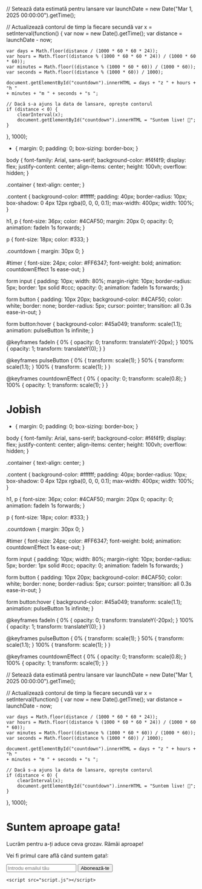 // Setează data estimată pentru lansare
var launchDate = new Date("Mar 1, 2025 00:00:00").getTime();

// Actualizează contorul de timp la fiecare secundă
var x = setInterval(function() {
    var now = new Date().getTime();
    var distance = launchDate - now;

    var days = Math.floor(distance / (1000 * 60 * 60 * 24));
    var hours = Math.floor((distance % (1000 * 60 * 60 * 24)) / (1000 * 60 * 60));
    var minutes = Math.floor((distance % (1000 * 60 * 60)) / (1000 * 60));
    var seconds = Math.floor((distance % (1000 * 60)) / 1000);

    document.getElementById("countdown").innerHTML = days + "z " + hours + "h "
    + minutes + "m " + seconds + "s ";

    // Dacă s-a ajuns la data de lansare, oprește contorul
    if (distance < 0) {
        clearInterval(x);
        document.getElementById("countdown").innerHTML = "Suntem live! 🎉";
    }
}, 1000);


* {
    margin: 0;
    padding: 0;
    box-sizing: border-box;
}

body {
    font-family: Arial, sans-serif;
    background-color: #f4f4f9;
    display: flex;
    justify-content: center;
    align-items: center;
    height: 100vh;
    overflow: hidden;
}

.container {
    text-align: center;
}

.content {
    background-color: #ffffff;
    padding: 40px;
    border-radius: 10px;
    box-shadow: 0 4px 12px rgba(0, 0, 0, 0.1);
    max-width: 400px;
    width: 100%;
}

h1, p {
    font-size: 36px;
    color: #4CAF50;
    margin: 20px 0;
    opacity: 0;
    animation: fadeIn 1s forwards;
}

p {
    font-size: 18px;
    color: #333;
}

.countdown {
    margin: 30px 0;
}

#timer {
    font-size: 24px;
    color: #FF6347;
    font-weight: bold;
    animation: countdownEffect 1s ease-out;
}

form input {
    padding: 10px;
    width: 80%;
    margin-right: 10px;
    border-radius: 5px;
    border: 1px solid #ccc;
    opacity: 0;
    animation: fadeIn 1s forwards;
}

form button {
    padding: 10px 20px;
    background-color: #4CAF50;
    color: white;
    border: none;
    border-radius: 5px;
    cursor: pointer;
    transition: all 0.3s ease-in-out;
}

form button:hover {
    background-color: #45a049;
    transform: scale(1.1);
    animation: pulseButton 1s infinite;
}

@keyframes fadeIn {
    0% {
        opacity: 0;
        transform: translateY(-20px);
    }
    100% {
        opacity: 1;
        transform: translateY(0);
    }
}

@keyframes pulseButton {
    0% {
        transform: scale(1);
    }
    50% {
        transform: scale(1.1);
    }
    100% {
        transform: scale(1);
    }
}

@keyframes countdownEffect {
    0% {
        opacity: 0;
        transform: scale(0.8);
    }
    100% {
        opacity: 1;
        transform: scale(1);
    }
}


# Jobish
* {
    margin: 0;
    padding: 0;
    box-sizing: border-box;
}

body {
    font-family: Arial, sans-serif;
    background-color: #f4f4f9;
    display: flex;
    justify-content: center;
    align-items: center;
    height: 100vh;
    overflow: hidden;
}

.container {
    text-align: center;
}

.content {
    background-color: #ffffff;
    padding: 40px;
    border-radius: 10px;
    box-shadow: 0 4px 12px rgba(0, 0, 0, 0.1);
    max-width: 400px;
    width: 100%;
}

h1, p {
    font-size: 36px;
    color: #4CAF50;
    margin: 20px 0;
    opacity: 0;
    animation: fadeIn 1s forwards;
}

p {
    font-size: 18px;
    color: #333;
}

.countdown {
    margin: 30px 0;
}

#timer {
    font-size: 24px;
    color: #FF6347;
    font-weight: bold;
    animation: countdownEffect 1s ease-out;
}

form input {
    padding: 10px;
    width: 80%;
    margin-right: 10px;
    border-radius: 5px;
    border: 1px solid #ccc;
    opacity: 0;
    animation: fadeIn 1s forwards;
}

form button {
    padding: 10px 20px;
    background-color: #4CAF50;
    color: white;
    border: none;
    border-radius: 5px;
    cursor: pointer;
    transition: all 0.3s ease-in-out;
}

form button:hover {
    background-color: #45a049;
    transform: scale(1.1);
    animation: pulseButton 1s infinite;
}

@keyframes fadeIn {
    0% {
        opacity: 0;
        transform: translateY(-20px);
    }
    100% {
        opacity: 1;
        transform: translateY(0);
    }
}

@keyframes pulseButton {
    0% {
        transform: scale(1);
    }
    50% {
        transform: scale(1.1);
    }
    100% {
        transform: scale(1);
    }
}

@keyframes countdownEffect {
    0% {
        opacity: 0;
        transform: scale(0.8);
    }
    100% {
        opacity: 1;
        transform: scale(1);
    }
}

// Setează data estimată pentru lansare
var launchDate = new Date("Mar 1, 2025 00:00:00").getTime();

// Actualizează contorul de timp la fiecare secundă
var x = setInterval(function() {
    var now = new Date().getTime();
    var distance = launchDate - now;

    var days = Math.floor(distance / (1000 * 60 * 60 * 24));
    var hours = Math.floor((distance % (1000 * 60 * 60 * 24)) / (1000 * 60 * 60));
    var minutes = Math.floor((distance % (1000 * 60 * 60)) / (1000 * 60));
    var seconds = Math.floor((distance % (1000 * 60)) / 1000);

    document.getElementById("countdown").innerHTML = days + "z " + hours + "h "
    + minutes + "m " + seconds + "s ";

    // Dacă s-a ajuns la data de lansare, oprește contorul
    if (distance < 0) {
        clearInterval(x);
        document.getElementById("countdown").innerHTML = "Suntem live! 🎉";
    }
}, 1000);

<!DOCTYPE html>
<html lang="ro">
<head>
    <meta charset="UTF-8">
    <meta name="viewport" content="width=device-width, initial-scale=1.0">
    <title>Jobish - În construcție</title>
    <link rel="stylesheet" href="style.css">
</head>
<body>
    <div class="container">
        <div class="content">
            <h1>Suntem aproape gata!</h1>
            <p>Lucrăm pentru a-ți aduce ceva grozav. Rămâi aproape!</p>
            <div class="countdown">
                <p>Vei fi primul care află când suntem gata!:</p>
                <div id="timer">
                    <p id="countdown"></p>
                </div>
            </div>
            <form action="#" method="POST">
                <input type="email" placeholder="Introdu emailul tău" required>
                <button type="submit">Abonează-te</button>
            </form>
        </div>
    </div>

    <script src="script.js"></script>
</body>
</html>
